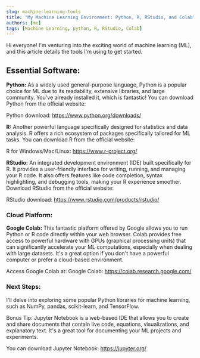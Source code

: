 ```yaml
---
slug: machine-learning-tools
title: "My Machine Learning Environment: Python, R, RStudio, and Colab"
authors: [me]
tags: [Machine Learning, python, R, RStudio, Colab]
---
```


Hi everyone! I'm venturing into the exciting world of machine learning (ML), and this article details the tools I'm using to get started.

## Essential Software:

**Python:** As a widely used general-purpose language, Python is a popular choice for ML due to its readability, extensive libraries, and large community. You've already installed it, which is fantastic! You can download Python from the official website:

Python download: https://www.python.org/downloads/

**R:** Another powerful language specifically designed for statistics and data analysis. R offers a rich ecosystem of packages specifically tailored for ML tasks. You can download R from the official website:

R for Windows/Mac/Linux: https://www.r-project.org/

**RStudio:** An integrated development environment (IDE) built specifically for R. It provides a user-friendly interface for writing, running, and managing your R code. It also offers features like code completion, syntax highlighting, and debugging tools, making your R experience smoother. Download RStudio from the official website:

RStudio download: https://www.rstudio.com/products/rstudio/

### Cloud Platform:

**Google Colab:** This fantastic platform offered by Google allows you to run Python or R code directly within your web browser. Colab provides free access to powerful hardware with GPUs (graphical processing units) that can significantly accelerate your ML computations, especially when dealing with large datasets. It's a great option if you don't have a powerful computer or prefer a cloud-based environment.

Access Google Colab at: Google Colab: https://colab.research.google.com/

### Next Steps:

I'll delve into exploring some popular Python libraries for machine learning, such as NumPy, pandas, scikit-learn, and TensorFlow.

Bonus Tip: Jupyter Notebook is a web-based IDE that allows you to create and share documents that contain live code, equations, visualizations, and explanatory text. It's a great tool for documenting your ML projects and experiments.

You can download Jupyter Notebook: https://jupyter.org/

